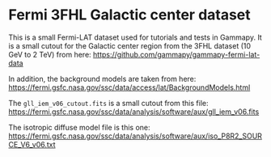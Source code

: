 # Fermi 3FHL Galactic center dataset

This is a small Fermi-LAT dataset used for tutorials and tests in Gammapy. It is a small cutout for the Galactic center region from the 3FHL dataset (10 GeV to 2 TeV) from here: https://github.com/gammapy/gammapy-fermi-lat-data

In addition, the background models are taken from here:
https://fermi.gsfc.nasa.gov/ssc/data/access/lat/BackgroundModels.html

The `gll_iem_v06_cutout.fits` is a small cutout from this file:
https://fermi.gsfc.nasa.gov/ssc/data/analysis/software/aux/gll_iem_v06.fits

The isotropic diffuse model file is this one:
https://fermi.gsfc.nasa.gov/ssc/data/analysis/software/aux/iso_P8R2_SOURCE_V6_v06.txt
